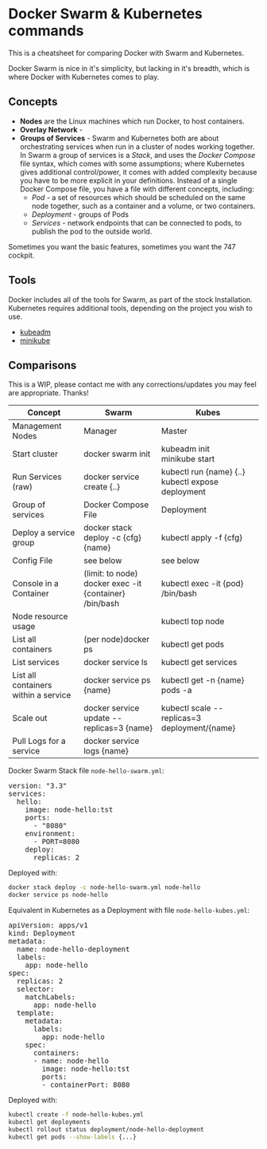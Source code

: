 # Docker Swarm & Kubernetes commands

This is a cheatsheet for comparing Docker with Swarm and Kubernetes.

Docker Swarm is nice in it's simplicity, but lacking in it's breadth, which is where Docker with Kubernetes comes to play.

## Concepts

* **Nodes** are the Linux machines which run Docker, to host containers.
* **Overlay Network** -
* **Groups of Services** - Swarm and Kubernetes both are about orchestrating services when run in a cluster of nodes working together.  In Swarm a group of services is a *Stack*, and uses the *Docker Compose* file syntax, which comes with some assumptions; where Kubernetes gives additional control/power, it comes with added complexity because you have to be more explicit in your definitions.  Instead of a single Docker Compose file,  you have a file with different concepts, including:
    * *Pod* - a set of resources which should be scheduled on the same node together, such as a container and a volume, or two containers.
    * *Deployment* - groups of Pods
    * *Services* - network endpoints that can be connected to pods, to publish the pod to the outside world.

Sometimes you want the basic features, sometimes you want the 747 cockpit.

## Tools

Docker includes all of the tools for Swarm, as part of the stock Installation.  Kubernetes requires additional tools, depending on the project you wish to use.

* [kubeadm](https://kubernetes.io/docs/setup/independent/create-cluster-kubeadm/#24-initializing-your-master)
* [minikube](https://kubernetes.io/docs/getting-started-guides/minikube/)


## Comparisons

This is a WIP, please contact me with any corrections/updates you may feel are appropriate.  Thanks!

| Concept| Swarm | Kubes|
| ----- |----|-----|
| Management Nodes | Manager | Master|
| Start cluster | docker swarm init | kubeadm init<br> minikube start|
| Run Services (raw) | docker service create {..} | kubectl run {name} {..}<br>kubectl expose deployment|
| Group of services | Docker Compose File | Deployment|
| Deploy a service group | docker stack deploy -c {cfg} {name} | kubectl apply -f {cfg}|
| Config File | see below| see below|
| Console in a Container | (limit: to node)<br>docker exec -it {container} /bin/bash| kubectl exec -it {pod} /bin/bash|
| Node resource usage | | kubectl top node|
| List all containers | (per node)docker ps| kubectl get pods|
| List services | docker service ls | kubectl get services|
| List all containers within a service | docker service ps {name} | kubectl get -n {name} pods -a|
| Scale out | docker service update --replicas=3 {name}|kubectl scale --replicas=3 deployment/{name}|
| Pull Logs for a service | docker service logs {name} | |

Docker Swarm Stack file `node-hello-swarm.yml`:

<pre>
version: "3.3"
services:
  hello:
    image: node-hello:tst
    ports:
      - "8080"
    environment:
      - PORT=8080
    deploy:
      replicas: 2
</pre>

Deployed with:
```bash
docker stack deploy -c node-hello-swarm.yml node-hello
docker service ps node-hello
```

Equivalent in Kubernetes as a Deployment with file `node-hello-kubes.yml`:

<pre>
apiVersion: apps/v1
kind: Deployment
metadata:
  name: node-hello-deployment
  labels:
    app: node-hello
spec:
  replicas: 2
  selector:
    matchLabels:
      app: node-hello
  template:
    metadata:
      labels:
        app: node-hello
    spec:
      containers:
      - name: node-hello
        image: node-hello:tst
        ports:
        - containerPort: 8080
</pre>

Deployed with:

```bash
kubectl create -f node-hello-kubes.yml
kubectl get deployments
kubectl rollout status deployment/node-hello-deployment
kubectl get pods --show-labels {...}
```
